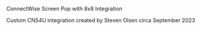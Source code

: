ConnectWise Screen Pop with 8x8 Integration

Custom CNS4U integration created by Steven Olsen circa September 2023
